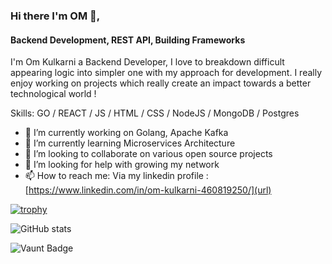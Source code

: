 ### Hi there I'm OM 👋,
#### Backend Development, REST API, Building Frameworks
I'm Om Kulkarni a Backend Developer, I love to breakdown difficult appearing logic into simpler one with my approach for development. I really enjoy working on projects which really create an impact towards a better technological world !

Skills: GO / REACT / JS / HTML / CSS / NodeJS / MongoDB / Postgres 

- 🔭 I’m currently working on Golang, Apache Kafka 
- 🌱 I’m currently learning Microservices Architecture 
- 🤝 I’m looking to collaborate on various open source projects 
- 🤔 I’m looking for help with growing my network 
- 📫 How to reach me: Via my linkedin profile : [https://www.linkedin.com/in/om-kulkarni-460819250/](url)

[![trophy](https://github-profile-trophy.vercel.app/?username=om7057)](https://github.com/ryo-ma/github-profile-trophy)

![GitHub stats](https://github-readme-stats.vercel.app/api?username=om7057&show_icons=true)  

![Vaunt Badge](https://api.vaunt.dev/v1/github/entities/om7057/contributions?format=svg&private=false)  

